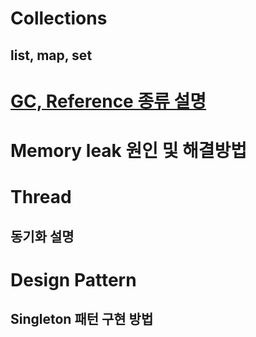 # Collections
## list, map, set
# [GC, Reference 종류 설명](https://d2.naver.com/helloworld/329631)
# Memory leak 원인 및 해결방법
# Thread
## 동기화 설명
# Design Pattern
## Singleton 패턴 구현 방법
